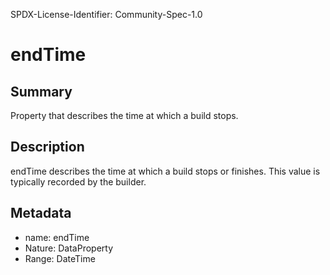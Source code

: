 SPDX-License-Identifier: Community-Spec-1.0

# endTime

## Summary

Property that describes the time at which a build stops.

## Description

endTime describes the time at which a build stops or finishes. This value is typically recorded by the builder.

## Metadata

- name: endTime
- Nature: DataProperty
- Range: DateTime

